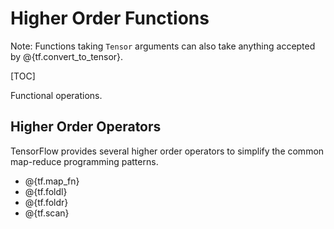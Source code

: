 # Higher Order Functions

Note: Functions taking `Tensor` arguments can also take anything accepted by
@{tf.convert_to_tensor}.

[TOC]

Functional operations.

## Higher Order Operators

TensorFlow provides several higher order operators to simplify the common
map-reduce programming patterns.

*   @{tf.map_fn}
*   @{tf.foldl}
*   @{tf.foldr}
*   @{tf.scan}
